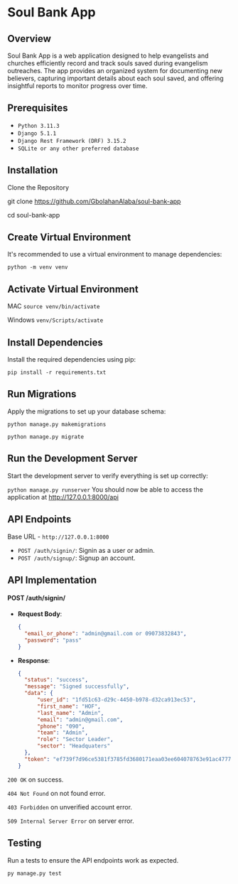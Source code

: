
# **Soul Bank App**

## **Overview**

Soul Bank App is a web application designed to help evangelists and churches efficiently record and track souls saved during evangelism outreaches. The app provides an organized system for documenting new believers, capturing important details about each soul saved, and offering insightful reports to monitor progress over time.

## **Prerequisites**

- `Python 3.11.3`
- `Django 5.1.1`
- `Django Rest Framework (DRF) 3.15.2`
- `SQLite or any other preferred database`


## **Installation**
Clone the Repository


git clone https://github.com/GbolahanAlaba/soul-bank-app

cd soul-bank-app


## **Create Virtual Environment**

It's recommended to use a virtual environment to manage dependencies:


`python -m venv venv`

## **Activate Virtual Environment**

MAC `source venv/bin/activate`

Windows `venv/Scripts/activate`

## **Install Dependencies**

Install the required dependencies using pip:

`pip install -r requirements.txt`


## **Run Migrations**

Apply the migrations to set up your database schema:

`python manage.py makemigrations`

`python manage.py migrate`


## **Run the Development Server**
Start the development server to verify everything is set up correctly:

`python manage.py runserver`
You should now be able to access the application at http://127.0.0.1:8000/api

## **API Endpoints**
Base URL - `http://127.0.0.1:8000`

- `POST /auth/signin/`: Signin as a user or admin.
- `POST /auth/signup/`: Signup an account.


## **API Implementation**

#### POST /auth/signin/

- **Request Body**:

  ```json
  {
    "email_or_phone": "admin@gmail.com or 09073832843",
    "password": "pass"
  }

- **Response**:

  ```json
  {
    "status": "success",
    "message": "Signed successfully",
    "data": {
        "user_id": "1fd51c63-d29c-4450-b978-d32ca913ec53",
        "first_name": "HOF",
        "last_name": "Admin",
        "email": "admin@gmail.com",
        "phone": "090",
        "team": "Admin",
        "role": "Sector Leader",
        "sector": "Headquaters"
    },
    "token": "ef739f7d96ce5381f3785fd3680171eaa03ee604078763e91ac47770a315a98f"
  }

`200 OK` on success.

`404 Not Found` on not found error.

`403 Forbidden` on unverified account error.

`509 Internal Server Error` on server error.


## **Testing**
Run a tests to ensure the API endpoints work as expected.

`py manage.py test`